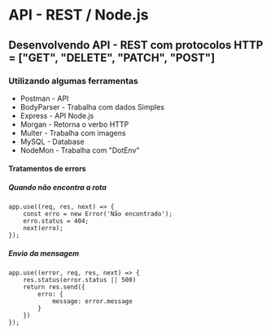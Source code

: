 # API - REST / Node.js

## Desenvolvendo API - REST com protocolos HTTP = ["GET", "DELETE", "PATCH", "POST"]

### Utilizando algumas ferramentas
<ul>
  <li>Postman - API</li>
  <li>BodyParser - Trabalha com dados Simples</li>
  <li>Express - API Node.js</li>
  <li>Morgan - Retorna o verbo HTTP</li>
  <li>Multer - Trabalha com imagens</li>
  <li>MySQL - Database</li>
  <li>NodeMon - Trabalha com "DotEnv"</li>
</ul>

#### Tratamentos de errors
##### Quando não encontra a rota 

```
app.use((req, res, next) => {
    const erro = new Error('Não encontrado');
    erro.status = 404;
    next(erro);
});

```
##### Envio da mensagem

```
app.use((error, req, res, next) => {
    res.status(error.status || 500)
    return res.send({
        erro: {
            message: error.message
        }
    })
});

```

